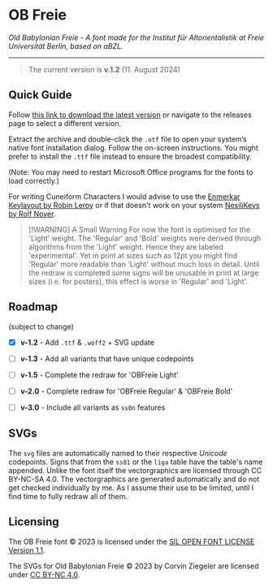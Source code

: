 # OB Freie
_Old Babylonian Freie - A font made for the Institut für Altorientalistik at Freie Universität Berlin, based on aBZL._
<hr>

> The current version is **v.1.2** (11. August 2024)


## Quick Guide

Follow [this link to download the latest version](https://github.com/crzfub/OB-Freie/releases/latest/download/OBFreie.zip) or navigate to the releases page to select a different version.

Extract the archive and double-click the `.otf` file to open your system’s native font installation dialog. Follow the on-screen instructions. You might prefer to install the `.ttf` file instead to ensure the broadest compatibility.

(Note: You may need to restart Microsoft Office programs for the fonts to load correctly.)

For writing Cuneiform Characters I would advise to use the [Enmerkar Keylayout by Robin Leroy](https://github.com/eggrobin/Enmerkar) or if that doesn't work on your system [NesiliKeys by Rolf Noyer](https://www.hethport.uni-wuerzburg.de/cuneifont/).

> [!WARNING] A Small Warning
> For now the font is optimised for the 'Light' weight. The 'Regular' and 'Bold' weights were derived through algorithms from the 'Light' weight. Hence they are labeled 'experimental'. Yet in print at sizes such as 12pt you might find 'Regular' more readable than 'Light' without much loss in detail. Until the redraw is completed some signs will be unusable in print at large sizes (i.e. for posters), this effect is worse in 'Regular' and 'Light'.


## Roadmap

(subject to change)

- [x] **v-1.2** - Add `.ttf` & `.woff2` + SVG update
- [ ] **v-1.3** - Add all variants that have unique codepoints
- [ ] **v-1.5** - Complete the redraw for 'OBFreie Light'
- [ ] **v-2.0** - Complete redraw for 'OBFreie Regular' & 'OBFreie Bold'
- [ ] **v-3.0** - Include all variants as `ss0n` features


## SVGs

The `svg` files are automatically named to their respective _Unicode_ codepoints. Signs that from the `ss01` or the `liga` table have the table's name appended. <!-- #TODO maybe footnote with link/explanation of ss01 --> Unlike the font itself the vectorgraphics are licensed through CC BY-NC-SA 4.0. The vectorgraphics are generated automatically and do not get checked individually by me. As I assume their use to be limited, until I find time to fully redraw all of them.

## Licensing

The OB Freie font © 2023 is licensed under the [SIL OPEN FONT LICENSE Version 1.1](https://github.com/crzfub/OB-Freie/blob/main/OBFreie/LICENSE.txt).

The SVGs for Old Babylonian Freie © 2023 by Corvin Ziegeler are licensed under [CC BY-NC 4.0](https://creativecommons.org/licenses/by-nc/4.0/).

